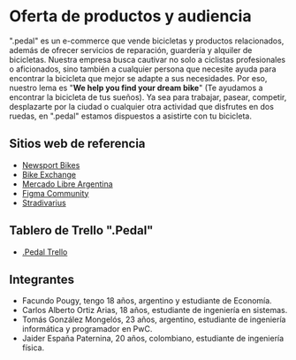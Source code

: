 Oferta de productos y audiencia
===============================

".pedal" es un e-commerce que vende bicicletas y productos relacionados, además de ofrecer servicios de reparación, guardería y alquiler de bicicletas. Nuestra empresa busca cautivar no solo a ciclistas profesionales o aficionados, sino también a cualquier persona que necesite ayuda para encontrar la bicicleta que mejor se adapte a sus necesidades. Por eso, nuestro lema es "**We help you find your dream bike**" (Te ayudamos a encontrar la bicicleta de tus sueños). Ya sea para trabajar, pasear, competir, desplazarte por la ciudad o cualquier otra actividad que disfrutes en dos ruedas, en ".pedal" estamos dispuestos a asistirte con tu bicicleta.

Sitios web de referencia
------------------------

*   [Newsport Bikes](https://www.newsportbikes.com.ar/)
*   [Bike Exchange](https://www.bikeexchange.com.co/s/bicicletas?availability=buy_online&sort-by=latest)
*   [Mercado Libre Argentina](https://www.mercadolibre.com.ar/)
*   [Figma Community](https://www.figma.com/community/file/1225304944879923178)
*   [Stradivarius](https://www.stradivarius.com/co/)

Tablero de Trello ".Pedal"
-----------
*   [.Pedal Trello](https://trello.com/b/Pt9Tw7Yj/pedal)


Integrantes
-----------
*   Facundo Pougy, tengo 18 años, argentino y estudiante de Economía.
*   Carlos Alberto Ortiz Arias, 18 años, estudiante de ingeniería en sistemas.
*   Tomás González Mongelós, 23 años, argentino, estudiante de ingeniería informática y programador en PwC.
*   Jaider España Paternina, 20 años, colombiano, estudiante de ingeniería física.

